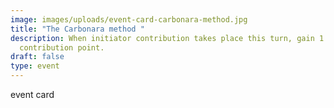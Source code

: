 ```yaml
---
image: images/uploads/event-card-carbonara-method.jpg
title: "The Carbonara method "
description: When initiator contribution takes place this turn, gain 1 more
  contribution point.
draft: false
type: event
---
```

e﻿vent card